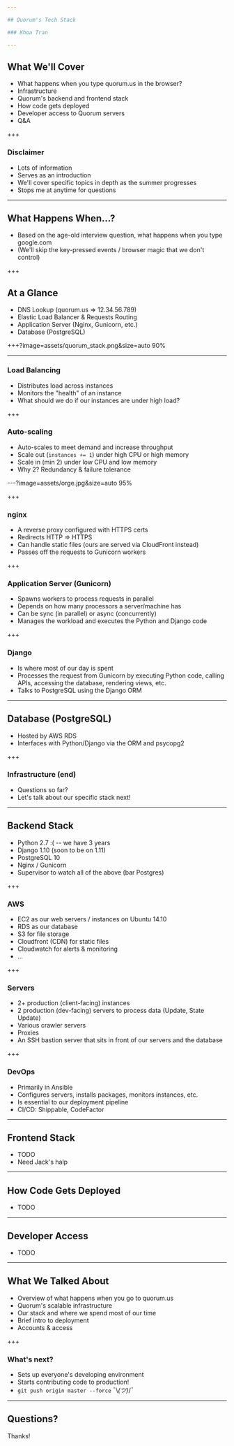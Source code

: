 ```yaml
---

## Quorum's Tech Stack

### Khoa Tran

---
```


## What We'll Cover

- What happens when you type quorum.us in the browser?
- Infrastructure
- Quorum's backend and frontend stack
- How code gets deployed
- Developer access to Quorum servers
- Q&A

+++

### Disclaimer

- Lots of information
- Serves as an introduction
- We'll cover specific topics in depth as the summer progresses
- Stops me at anytime for questions

---

## What Happens When...?

- Based on the age-old interview question, what happens when you type google.com
- (We'll skip the key-pressed events / browser magic that we don't control)

+++

## At a Glance

- DNS Lookup (quorum.us => 12.34.56.789)
- Elastic Load Balancer & Requests Routing
- Application Server (Nginx, Gunicorn, etc.)
- Database (PostgreSQL)

+++?image=assets/quorum_stack.png&size=auto 90%

---

### Load Balancing

- Distributes load across instances
- Monitors the "health" of an instance
- What should we do if our instances are under high load?

+++

### Auto-scaling

- Auto-scales to meet demand and increase throughput
- Scale out (`instances += 1`) under high CPU or high memory
- Scale in (min 2) under low CPU and low memory
- Why 2? Redundancy & failure tolerance

---?image=assets/orge.jpg&size=auto 95%

+++

### nginx

- A reverse proxy configured with HTTPS certs
- Redirects HTTP => HTTPS
- Can handle static files (ours are served via CloudFront instead)
- Passes off the requests to Gunicorn workers

+++

### Application Server (Gunicorn)

- Spawns workers to process requests in parallel
- Depends on how many processors a server/machine has
- Can be sync (in parallel) or async (concurrently)
- Manages the workload and executes the Python and Django code

+++

### Django

- Is where most of our day is spent
- Processes the request from Gunicorn by executing Python code, calling APIs, accessing the database, rendering views, etc.
- Talks to PostgreSQL using the Django ORM

---

## Database (PostgreSQL)

- Hosted by AWS RDS
- Interfaces with Python/Django via the ORM and psycopg2

+++

### Infrastructure (end)

- Questions so far?
- Let's talk about our specific stack next!

---

## Backend Stack

- Python 2.7 :( -- we have 3 years
- Django 1.10 (soon to be on 1.11)
- PostgreSQL 10
- Nginx / Gunicorn
- Supervisor to watch all of the above (bar Postgres)

+++

### AWS

- EC2 as our web servers / instances on Ubuntu 14.10
- RDS as our database
- S3 for file storage
- Cloudfront (CDN) for static files
- Cloudwatch for alerts & monitoring
- ...

+++

### Servers

- 2+ production (client-facing) instances
- 2 production (dev-facing) servers to process data (Update, State Update)
- Various crawler servers
- Proxies
- An SSH bastion server that sits in front of our servers and the database

+++

### DevOps

- Primarily in Ansible
- Configures servers, installs packages, monitors instances, etc.
- Is essential to our deployment pipeline
- CI/CD: Shippable, CodeFactor

---

## Frontend Stack

- TODO
- Need Jack's halp

---

## How Code Gets Deployed

- TODO

---

## Developer Access

- TODO

---

## What We Talked About

- Overview of what happens when you go to quorum.us
- Quorum's scalable infrastructure
- Our stack and where we spend most of our time
- Brief intro to deployment
- Accounts & access

+++

### What's next?

- Sets up everyone's developing environment
- Starts contributing code to production!
- `git push origin master --force` ¯\\_(ツ)_/¯

---

## Questions?

Thanks!